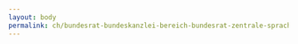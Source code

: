 ```yaml
---
layout: body
permalink: ch/bundesrat-bundeskanzlei-bereich-bundesrat-zentrale-sprachdienste-sektion-terminologie-englischer-sprachdienst/
---
```


